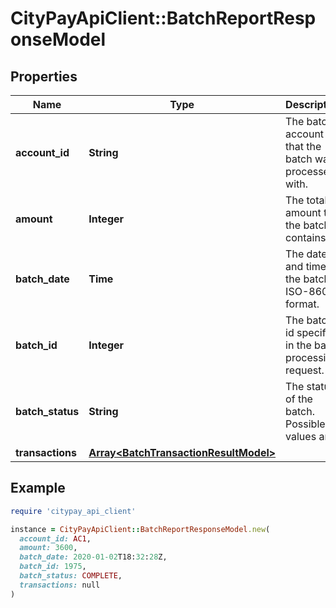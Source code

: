 # CityPayApiClient::BatchReportResponseModel

## Properties

| Name | Type | Description | Notes |
| ---- | ---- | ----------- | ----- |
| **account_id** | **String** | The batch account id that the batch was processed with. |  |
| **amount** | **Integer** | The total amount that the batch contains. |  |
| **batch_date** | **Time** | The date and time of the batch in ISO-8601 format. |  |
| **batch_id** | **Integer** | The batch id specified in the batch processing request. |  |
| **batch_status** | **String** | The status of the batch. Possible values are. |  |
| **transactions** | [**Array&lt;BatchTransactionResultModel&gt;**](BatchTransactionResultModel.md) |  |  |

## Example

```ruby
require 'citypay_api_client'

instance = CityPayApiClient::BatchReportResponseModel.new(
  account_id: AC1,
  amount: 3600,
  batch_date: 2020-01-02T18:32:28Z,
  batch_id: 1975,
  batch_status: COMPLETE,
  transactions: null
)
```

